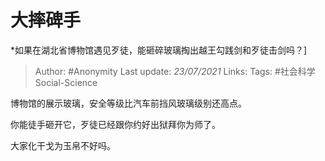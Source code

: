 # 大摔碑手
*如果在湖北省博物馆遇见歹徒，能砸碎玻璃掏出越王勾践剑和歹徒击剑吗？]

> Author: #Anonymity
Last update: *23/07/2021* 
Links: 
Tags: #社会科学Social-Science  


博物馆的展示玻璃，安全等级比汽车前挡风玻璃级别还高点。

你能徒手砸开它，歹徒已经跟你约好出狱拜你为师了。

大家化干戈为玉帛不好吗。